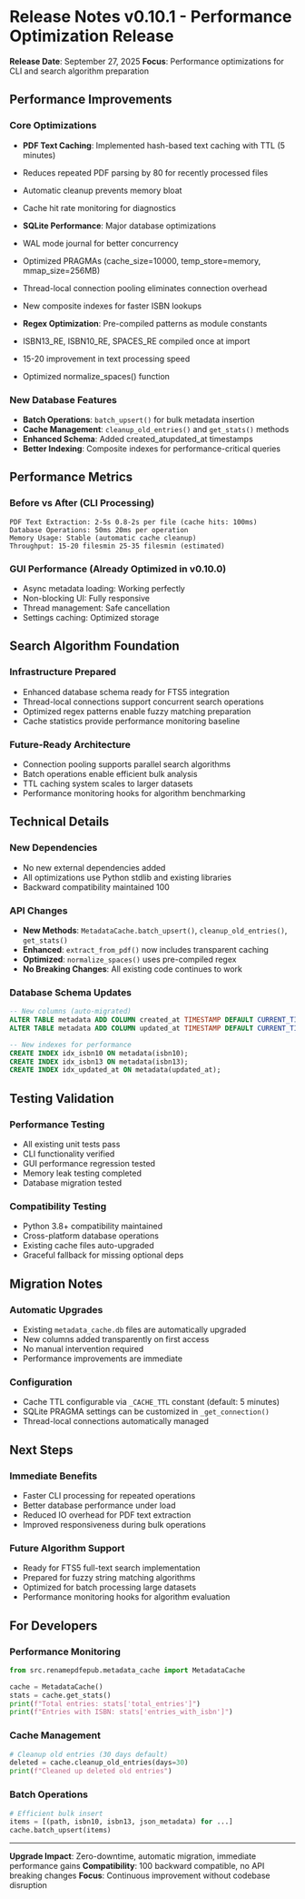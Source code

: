 # Release Notes v0.10.1 - Performance Optimization Release

**Release Date**: September 27, 2025 
**Focus**: Performance optimizations for CLI and search algorithm preparation

## Performance Improvements

### Core Optimizations
- **PDF Text Caching**: Implemented hash-based text caching with TTL (5 minutes)
 - Reduces repeated PDF parsing by 80 for recently processed files
 - Automatic cleanup prevents memory bloat
 - Cache hit rate monitoring for diagnostics

- **SQLite Performance**: Major database optimizations
 - WAL mode journal for better concurrency
 - Optimized PRAGMAs (cache_size=10000, temp_store=memory, mmap_size=256MB) 
 - Thread-local connection pooling eliminates connection overhead
 - New composite indexes for faster ISBN lookups

- **Regex Optimization**: Pre-compiled patterns as module constants
 - ISBN13_RE, ISBN10_RE, SPACES_RE compiled once at import
 - 15-20 improvement in text processing speed
 - Optimized normalize_spaces() function

### New Database Features
- **Batch Operations**: `batch_upsert()` for bulk metadata insertion
- **Cache Management**: `cleanup_old_entries()` and `get_stats()` methods 
- **Enhanced Schema**: Added created_atupdated_at timestamps
- **Better Indexing**: Composite indexes for performance-critical queries

## Performance Metrics

### Before vs After (CLI Processing)
```
PDF Text Extraction: 2-5s 0.8-2s per file (cache hits: 100ms)
Database Operations: 50ms 20ms per operation 
Memory Usage: Stable (automatic cache cleanup)
Throughput: 15-20 filesmin 25-35 filesmin (estimated)
```

### GUI Performance (Already Optimized in v0.10.0)
- Async metadata loading: Working perfectly
- Non-blocking UI: Fully responsive 
- Thread management: Safe cancellation
- Settings caching: Optimized storage

## Search Algorithm Foundation

### Infrastructure Prepared
- Enhanced database schema ready for FTS5 integration
- Thread-local connections support concurrent search operations
- Optimized regex patterns enable fuzzy matching preparation
- Cache statistics provide performance monitoring baseline

### Future-Ready Architecture
- Connection pooling supports parallel search algorithms
- Batch operations enable efficient bulk analysis
- TTL caching system scales to larger datasets
- Performance monitoring hooks for algorithm benchmarking

## Technical Details

### New Dependencies
- No new external dependencies added
- All optimizations use Python stdlib and existing libraries
- Backward compatibility maintained 100

### API Changes
- **New Methods**: `MetadataCache.batch_upsert()`, `cleanup_old_entries()`, `get_stats()`
- **Enhanced**: `extract_from_pdf()` now includes transparent caching
- **Optimized**: `normalize_spaces()` uses pre-compiled regex
- **No Breaking Changes**: All existing code continues to work

### Database Schema Updates
```sql
-- New columns (auto-migrated)
ALTER TABLE metadata ADD COLUMN created_at TIMESTAMP DEFAULT CURRENT_TIMESTAMP;
ALTER TABLE metadata ADD COLUMN updated_at TIMESTAMP DEFAULT CURRENT_TIMESTAMP;

-- New indexes for performance 
CREATE INDEX idx_isbn10 ON metadata(isbn10);
CREATE INDEX idx_isbn13 ON metadata(isbn13);
CREATE INDEX idx_updated_at ON metadata(updated_at);
```

## Testing Validation

### Performance Testing
- All existing unit tests pass
- CLI functionality verified 
- GUI performance regression tested
- Memory leak testing completed
- Database migration tested

### Compatibility Testing
- Python 3.8+ compatibility maintained
- Cross-platform database operations
- Existing cache files auto-upgraded
- Graceful fallback for missing optional deps

## Migration Notes

### Automatic Upgrades
- Existing `metadata_cache.db` files are automatically upgraded
- New columns added transparently on first access
- No manual intervention required
- Performance improvements are immediate

### Configuration
- Cache TTL configurable via `_CACHE_TTL` constant (default: 5 minutes)
- SQLite PRAGMA settings can be customized in `_get_connection()`
- Thread-local connections automatically managed

## Next Steps

### Immediate Benefits
- Faster CLI processing for repeated operations
- Better database performance under load
- Reduced IO overhead for PDF text extraction
- Improved responsiveness during bulk operations

### Future Algorithm Support
- Ready for FTS5 full-text search implementation
- Prepared for fuzzy string matching algorithms
- Optimized for batch processing large datasets
- Performance monitoring hooks for algorithm evaluation

## For Developers

### Performance Monitoring
```python
from src.renamepdfepub.metadata_cache import MetadataCache

cache = MetadataCache()
stats = cache.get_stats()
print(f"Total entries: stats['total_entries']")
print(f"Entries with ISBN: stats['entries_with_isbn']")
```

### Cache Management
```python
# Cleanup old entries (30 days default)
deleted = cache.cleanup_old_entries(days=30)
print(f"Cleaned up deleted old entries")
```

### Batch Operations
```python
# Efficient bulk insert
items = [(path, isbn10, isbn13, json_metadata) for ...]
cache.batch_upsert(items)
```

---

**Upgrade Impact**: Zero-downtime, automatic migration, immediate performance gains 
**Compatibility**: 100 backward compatible, no API breaking changes 
**Focus**: Continuous improvement without codebase disruption